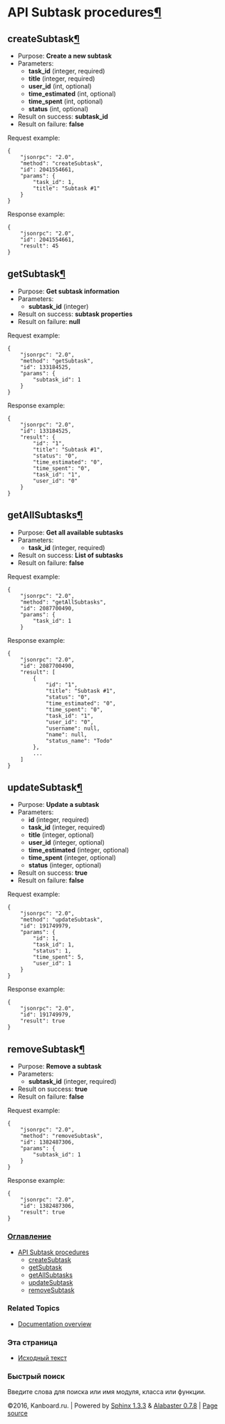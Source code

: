 API Subtask procedures[¶](#api-subtask-procedures "Ссылка на этот заголовок")
=============================================================================

createSubtask[¶](#createsubtask "Ссылка на этот заголовок")
-----------------------------------------------------------

-   Purpose: **Create a new subtask**
-   Parameters:
    -   **task\_id** (integer, required)
    -   **title** (integer, required)
    -   **user\_id** (int, optional)
    -   **time\_estimated** (int, optional)
    -   **time\_spent** (int, optional)
    -   **status** (int, optional)
-   Result on success: **subtask\_id**
-   Result on failure: **false**

Request example:

    {
        "jsonrpc": "2.0",
        "method": "createSubtask",
        "id": 2041554661,
        "params": {
            "task_id": 1,
            "title": "Subtask #1"
        }
    }

Response example:

    {
        "jsonrpc": "2.0",
        "id": 2041554661,
        "result": 45
    }

getSubtask[¶](#getsubtask "Ссылка на этот заголовок")
-----------------------------------------------------

-   Purpose: **Get subtask information**
-   Parameters:
    -   **subtask\_id** (integer)
-   Result on success: **subtask properties**
-   Result on failure: **null**

Request example:

    {
        "jsonrpc": "2.0",
        "method": "getSubtask",
        "id": 133184525,
        "params": {
            "subtask_id": 1
        }
    }

Response example:

    {
        "jsonrpc": "2.0",
        "id": 133184525,
        "result": {
            "id": "1",
            "title": "Subtask #1",
            "status": "0",
            "time_estimated": "0",
            "time_spent": "0",
            "task_id": "1",
            "user_id": "0"
        }
    }

getAllSubtasks[¶](#getallsubtasks "Ссылка на этот заголовок")
-------------------------------------------------------------

-   Purpose: **Get all available subtasks**
-   Parameters:
    -   **task\_id** (integer, required)
-   Result on success: **List of subtasks**
-   Result on failure: **false**

Request example:

    {
        "jsonrpc": "2.0",
        "method": "getAllSubtasks",
        "id": 2087700490,
        "params": {
            "task_id": 1
        }

Response example:

    {
        "jsonrpc": "2.0",
        "id": 2087700490,
        "result": [
            {
                "id": "1",
                "title": "Subtask #1",
                "status": "0",
                "time_estimated": "0",
                "time_spent": "0",
                "task_id": "1",
                "user_id": "0",
                "username": null,
                "name": null,
                "status_name": "Todo"
            },
            ...
        ]
    }

updateSubtask[¶](#updatesubtask "Ссылка на этот заголовок")
-----------------------------------------------------------

-   Purpose: **Update a subtask**
-   Parameters:
    -   **id** (integer, required)
    -   **task\_id** (integer, required)
    -   **title** (integer, optional)
    -   **user\_id** (integer, optional)
    -   **time\_estimated** (integer, optional)
    -   **time\_spent** (integer, optional)
    -   **status** (integer, optional)
-   Result on success: **true**
-   Result on failure: **false**

Request example:

    {
        "jsonrpc": "2.0",
        "method": "updateSubtask",
        "id": 191749979,
        "params": {
            "id": 1,
            "task_id": 1,
            "status": 1,
            "time_spent": 5,
            "user_id": 1
        }
    }

Response example:

    {
        "jsonrpc": "2.0",
        "id": 191749979,
        "result": true
    }

removeSubtask[¶](#removesubtask "Ссылка на этот заголовок")
-----------------------------------------------------------

-   Purpose: **Remove a subtask**
-   Parameters:
    -   **subtask\_id** (integer, required)
-   Result on success: **true**
-   Result on failure: **false**

Request example:

    {
        "jsonrpc": "2.0",
        "method": "removeSubtask",
        "id": 1382487306,
        "params": {
            "subtask_id": 1
        }
    }

Response example:

    {
        "jsonrpc": "2.0",
        "id": 1382487306,
        "result": true
    }

### [Оглавление](index.html)

-   [API Subtask procedures](#)
    -   [createSubtask](#createsubtask)
    -   [getSubtask](#getsubtask)
    -   [getAllSubtasks](#getallsubtasks)
    -   [updateSubtask](#updatesubtask)
    -   [removeSubtask](#removesubtask)

### Related Topics

-   [Documentation overview](index.html)

### Эта страница

-   [Исходный текст](_sources/api-subtask-procedures.txt)

### Быстрый поиск

Введите слова для поиска или имя модуля, класса или функции.

©2016, Kanboard.ru. | Powered by [Sphinx 1.3.3](http://sphinx-doc.org/)
& [Alabaster 0.7.8](https://github.com/bitprophet/alabaster) | [Page
source](_sources/api-subtask-procedures.txt)
